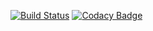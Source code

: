 [![Build Status](https://allayevtukh.visualstudio.com/Doctor/_apis/build/status/Doctor-ASP.NET-CI)](https://allayevtukh.visualstudio.com/Doctor/_build/latest?definitionId=3)
[![Codacy Badge](https://api.codacy.com/project/badge/Grade/ebbddc1d15484f6abad27856b05b2139)](https://www.codacy.com/app/a.yevtukh/doctor?utm_source=github.com&amp;utm_medium=referral&amp;utm_content=froken/doctor&amp;utm_campaign=Badge_Grade)
